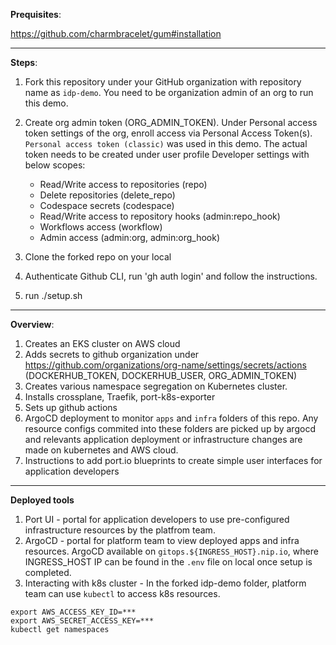 **Prequisites**:

https://github.com/charmbracelet/gum#installation


-----
**Steps**:

1. Fork this repository under your GitHub organization with repository name as `idp-demo`.  You need to be organization admin of an org to run this demo.

2. Create org admin token (ORG_ADMIN_TOKEN). Under Personal access token settings of the org, enroll access via Personal Access Token(s).  `Personal access token (classic)` was used in this demo.
The actual token needs to be created under user profile Developer settings with below scopes:
   - Read/Write access to repositories (repo)
   - Delete repositories (delete_repo)
   - Codespace secrets (codespace)
   - Read/Write access to repository hooks (admin:repo_hook)
   - Workflows access (workflow)
   - Admin access (admin:org, admin:org_hook)

3. Clone the forked repo on your local
4. Authenticate Github CLI, run 'gh auth login' and follow the instructions.
5. run ./setup.sh

-----

**Overview**:

1. Creates an EKS cluster on AWS cloud
2. Adds secrets to github organization under https://github.com/organizations/org-name/settings/secrets/actions (DOCKERHUB_TOKEN, DOCKERHUB_USER, ORG_ADMIN_TOKEN)
3. Creates various namespace segregation on Kubernetes cluster.
4. Installs crossplane, Traefik, port-k8s-exporter
5. Sets up github actions
6. ArgoCD deployment to monitor `apps` and `infra` folders of this repo. Any resource configs commited into these folders are picked up by argocd and relevants application deployment  or infrastructure changes are made on kubernetes and AWS cloud.
7. Instructions to add port.io blueprints to create simple user interfaces for application developers

-----

**Deployed tools**
1. Port UI - portal for application developers to use pre-configured infrastructure resources by the platfrom team.
2. ArgoCD - portal for platform team to view deployed apps and infra resources. ArgoCD available on `gitops.${INGRESS_HOST}.nip.io`, where INGRESS_HOST IP can be found in the `.env` file on local once setup is completed.
3. Interacting with k8s cluster - In the forked idp-demo folder, platform team can use `kubectl` to access k8s resources.
```
export AWS_ACCESS_KEY_ID=***
export AWS_SECRET_ACCESS_KEY=***
kubectl get namespaces
```


